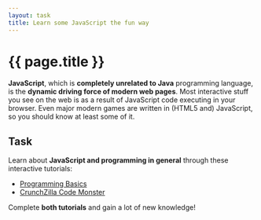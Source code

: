```yaml
---
layout: task
title: Learn some JavaScript the fun way
---
```

{{ page.title }}
================

**JavaScript**, which is **completely unrelated to Java** programming language,
is the **dynamic driving force of modern web pages**. Most interactive stuff
you see on the web is as a result of JavaScript code executing in your
browser. Even major modern games are written in (HTML5 and) JavaScript,
so you should know at least some of it.

Task
----
Learn about **JavaScript and programming in general** through these interactive
tutorials:
* [Programming Basics](http://www.programmingbasics.org/)
* [CrunchZilla Code Monster](http://www.crunchzilla.com/code-monster)

Complete **both tutorials** and gain a lot of new knowledge!
